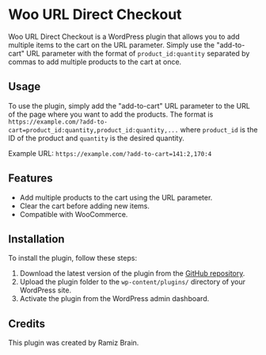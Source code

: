 # Woo URL Direct Checkout

Woo URL Direct Checkout is a WordPress plugin that allows you to add multiple items to the cart on the URL parameter. Simply use the "add-to-cart" URL parameter with the format of `product_id:quantity` separated by commas to add multiple products to the cart at once.

## Usage

To use the plugin, simply add the "add-to-cart" URL parameter to the URL of the page where you want to add the products. The format is `https://example.com/?add-to-cart=product_id:quantity,product_id:quantity,...` where `product_id` is the ID of the product and `quantity` is the desired quantity.

Example URL: `https://example.com/?add-to-cart=141:2,170:4`

## Features

- Add multiple products to the cart using the URL parameter.
- Clear the cart before adding new items.
- Compatible with WooCommerce.

## Installation

To install the plugin, follow these steps:

1. Download the latest version of the plugin from the [GitHub repository](github.com/ramizbrain/woo-url-direct-checkout).
2. Upload the plugin folder to the `wp-content/plugins/` directory of your WordPress site.
3. Activate the plugin from the WordPress admin dashboard.

## Credits

This plugin was created by Ramiz Brain.

